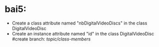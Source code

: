 # bai5:
- Create a class attribute named "nbDigitalVideoDiscs" in the class DigitalVideoDisc
- Create an instance attribute named "id" in the class DigitalVideoDisc
#create branch: 
*topic/class-members* 
